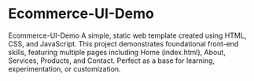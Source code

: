 # Ecommerce-UI-Demo
Ecommerce-UI-Demo
A simple, static web template created using HTML, CSS, and JavaScript. This project demonstrates foundational front-end skills, featuring multiple pages including Home (index.html), About, Services, Products, and Contact. Perfect as a base for learning, experimentation, or customization.
